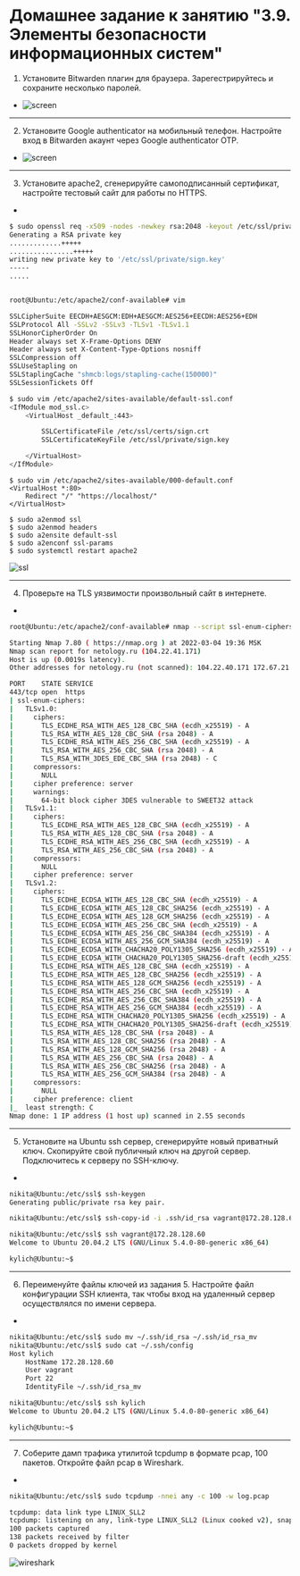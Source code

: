 # Домашнее задание к занятию "3.9. Элементы безопасности информационных систем"

1. Установите Bitwarden плагин для браузера. Зарегестрируйтесь и сохраните несколько паролей.
- ![screen](https://raw.githubusercontent.com/Kylich/devops-netology/main/03-sysadmin-09-security/1.jpg)
___
2. Установите Google authenticator на мобильный телефон. Настройте вход в Bitwarden акаунт через Google authenticator OTP.
- ![screen](https://raw.githubusercontent.com/Kylich/devops-netology/main/03-sysadmin-09-security/2.jpg)
___
3. Установите apache2, сгенерируйте самоподписанный сертификат, настройте тестовый сайт для работы по HTTPS.
-
```bash
$ sudo openssl req -x509 -nodes -newkey rsa:2048 -keyout /etc/ssl/private/sign.key -out /etc/ssl/certs/sign.crt
Generating a RSA private key
.............+++++
................+++++
writing new private key to '/etc/ssl/private/sign.key'
-----
.....
```
```bash

root@Ubuntu:/etc/apache2/conf-available# vim

SSLCipherSuite EECDH+AESGCM:EDH+AESGCM:AES256+EECDH:AES256+EDH
SSLProtocol All -SSLv2 -SSLv3 -TLSv1 -TLSv1.1
SSLHonorCipherOrder On
Header always set X-Frame-Options DENY
Header always set X-Content-Type-Options nosniff
SSLCompression off
SSLUseStapling on
SSLStaplingCache "shmcb:logs/stapling-cache(150000)"
SSLSessionTickets Off
```
```bash
$ sudo vim /etc/apache2/sites-available/default-ssl.conf
<IfModule mod_ssl.c>
    <VirtualHost _default_:443>

        SSLCertificateFile /etc/ssl/certs/sign.crt
        SSLCertificateKeyFile /etc/ssl/private/sign.key

    </VirtualHost>
</IfModule>
```
```shell
$ sudo vim /etc/apache2/sites-available/000-default.conf
<VirtualHost *:80>
    Redirect "/" "https://localhost/"
</VirtualHost>
```
```shell
$ sudo a2enmod ssl
$ sudo a2enmod headers
$ sudo a2ensite default-ssl
$ sudo a2enconf ssl-params
$ sudo systemctl restart apache2
```
![ssl](https://raw.githubusercontent.com/Kylich/devops-netology/main/03-sysadmin-09-security/ssl.jpg)
___
4. Проверьте на TLS уязвимости произвольный сайт в интернете.
-
```bash
root@Ubuntu:/etc/apache2/conf-available# nmap --script ssl-enum-ciphers -p 443 netology.ru

Starting Nmap 7.80 ( https://nmap.org ) at 2022-03-04 19:36 MSK
Nmap scan report for netology.ru (104.22.41.171)
Host is up (0.0019s latency).
Other addresses for netology.ru (not scanned): 104.22.40.171 172.67.21.207 2606:4700:10::ac43:15cf 2606:4700:10::6816:29ab 2606:4700:10::6816:28ab

PORT    STATE SERVICE
443/tcp open  https
| ssl-enum-ciphers:
|   TLSv1.0:
|     ciphers:
|       TLS_ECDHE_RSA_WITH_AES_128_CBC_SHA (ecdh_x25519) - A
|       TLS_RSA_WITH_AES_128_CBC_SHA (rsa 2048) - A
|       TLS_ECDHE_RSA_WITH_AES_256_CBC_SHA (ecdh_x25519) - A
|       TLS_RSA_WITH_AES_256_CBC_SHA (rsa 2048) - A
|       TLS_RSA_WITH_3DES_EDE_CBC_SHA (rsa 2048) - C
|     compressors:
|       NULL
|     cipher preference: server
|     warnings:
|       64-bit block cipher 3DES vulnerable to SWEET32 attack
|   TLSv1.1:
|     ciphers:
|       TLS_ECDHE_RSA_WITH_AES_128_CBC_SHA (ecdh_x25519) - A
|       TLS_RSA_WITH_AES_128_CBC_SHA (rsa 2048) - A
|       TLS_ECDHE_RSA_WITH_AES_256_CBC_SHA (ecdh_x25519) - A
|       TLS_RSA_WITH_AES_256_CBC_SHA (rsa 2048) - A
|     compressors:
|       NULL
|     cipher preference: server
|   TLSv1.2:
|     ciphers:
|       TLS_ECDHE_ECDSA_WITH_AES_128_CBC_SHA (ecdh_x25519) - A
|       TLS_ECDHE_ECDSA_WITH_AES_128_CBC_SHA256 (ecdh_x25519) - A
|       TLS_ECDHE_ECDSA_WITH_AES_128_GCM_SHA256 (ecdh_x25519) - A
|       TLS_ECDHE_ECDSA_WITH_AES_256_CBC_SHA (ecdh_x25519) - A
|       TLS_ECDHE_ECDSA_WITH_AES_256_CBC_SHA384 (ecdh_x25519) - A
|       TLS_ECDHE_ECDSA_WITH_AES_256_GCM_SHA384 (ecdh_x25519) - A
|       TLS_ECDHE_ECDSA_WITH_CHACHA20_POLY1305_SHA256 (ecdh_x25519) - A
|       TLS_ECDHE_ECDSA_WITH_CHACHA20_POLY1305_SHA256-draft (ecdh_x25519) - A
|       TLS_ECDHE_RSA_WITH_AES_128_CBC_SHA (ecdh_x25519) - A
|       TLS_ECDHE_RSA_WITH_AES_128_CBC_SHA256 (ecdh_x25519) - A
|       TLS_ECDHE_RSA_WITH_AES_128_GCM_SHA256 (ecdh_x25519) - A
|       TLS_ECDHE_RSA_WITH_AES_256_CBC_SHA (ecdh_x25519) - A
|       TLS_ECDHE_RSA_WITH_AES_256_CBC_SHA384 (ecdh_x25519) - A
|       TLS_ECDHE_RSA_WITH_AES_256_GCM_SHA384 (ecdh_x25519) - A
|       TLS_ECDHE_RSA_WITH_CHACHA20_POLY1305_SHA256 (ecdh_x25519) - A
|       TLS_ECDHE_RSA_WITH_CHACHA20_POLY1305_SHA256-draft (ecdh_x25519) - A
|       TLS_RSA_WITH_AES_128_CBC_SHA (rsa 2048) - A
|       TLS_RSA_WITH_AES_128_CBC_SHA256 (rsa 2048) - A
|       TLS_RSA_WITH_AES_128_GCM_SHA256 (rsa 2048) - A
|       TLS_RSA_WITH_AES_256_CBC_SHA (rsa 2048) - A
|       TLS_RSA_WITH_AES_256_CBC_SHA256 (rsa 2048) - A
|       TLS_RSA_WITH_AES_256_GCM_SHA384 (rsa 2048) - A
|     compressors:
|       NULL
|     cipher preference: client
|_  least strength: C
Nmap done: 1 IP address (1 host up) scanned in 2.55 seconds
```
___
5. Установите на Ubuntu ssh сервер, сгенерируйте новый приватный ключ. Скопируйте свой публичный ключ на другой сервер. Подключитесь к серверу по SSH-ключу.
-
```bash
nikita@Ubuntu:/etc/ssl$ ssh-keygen
Generating public/private rsa key pair.

nikita@Ubuntu:/etc/ssl$ ssh-copy-id -i .ssh/id_rsa vagrant@172.28.128.60

nikita@Ubuntu:/etc/ssl$ ssh vagrant@172.28.128.60
Welcome to Ubuntu 20.04.2 LTS (GNU/Linux 5.4.0-80-generic x86_64)

kylich@Ubuntu:~$
```
___
6. Переименуйте файлы ключей из задания 5. Настройте файл конфигурации SSH клиента, так чтобы вход на удаленный сервер осуществлялся по имени сервера.
-
```bash
nikita@Ubuntu:/etc/ssl$ sudo mv ~/.ssh/id_rsa ~/.ssh/id_rsa_mv
nikita@Ubuntu:/etc/ssl$ sudo cat ~/.ssh/config
Host kylich
    HostName 172.28.128.60
    User vagrant
    Port 22
    IdentityFile ~/.ssh/id_rsa_mv

nikita@Ubuntu:/etc/ssl$ ssh kylich
Welcome to Ubuntu 20.04.2 LTS (GNU/Linux 5.4.0-80-generic x86_64)

kylich@Ubuntu:~$
```
___
7. Соберите дамп трафика утилитой tcpdump в формате pcap, 100 пакетов. Откройте файл pcap в Wireshark.
-
```bash
nikita@Ubuntu:/etc/ssl$ sudo tcpdump -nnei any -c 100 -w log.pcap

tcpdump: data link type LINUX_SLL2
tcpdump: listening on any, link-type LINUX_SLL2 (Linux cooked v2), snapshot length 262144 bytes
100 packets captured
138 packets received by filter
0 packets dropped by kernel
```
![wireshark](https://raw.githubusercontent.com/Kylich/devops-netology/main/03-sysadmin-09-security/wireshark.jpg)
